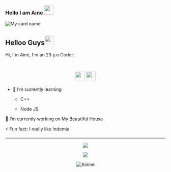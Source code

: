 ### Hello I am Aine <img src="https://github.com/TheDudeThatCode/TheDudeThatCode/blob/master/Assets/Hi.gif" width="29px">

![My card name](https://cardivo.vercel.app/api?name=Aine&description=Hi,%20i%27m%20a%20developer%20end%20back%20and%20i%20am%2023%20y.o.%20Nice%20to%20meet%20you%20%F0%9F%91%8B&image=https://telegra.ph/file/456f00853b6116056be74.jpg)

## Helloo Guys<img src="https://github.com/TheDudeThatCode/TheDudeThatCode/blob/master/Assets/Hi.gif" width="29px">

Hi, I'm Aine, I'm an 23 y.o Coder.

<br>

<p align='center'>
   <a href="https://wa.me/62895330379186"><img height="30" src="https://telegra.ph/file/74e742d63924a4b4cd625.jpg"></a>
   <a href="https://instagram.com/ainee_bot"><img height="30" src="https://raw.githubusercontent.com/TobyG74/TobyG74/main/instagram.jpg"></a>
</p>

- 🌱 I’m currently learning

  - C++

  - Node JS

🔭 I’m currently working on My Beautiful House

 

 ⚡ Fun fact: I really like Indomie

 ------
<p align="center"><a href="https://github.com/Aiinne"><img src="https://github-readme-stats.vercel.app/api?username=Aiinne&show_icons=true&theme=tokyonight"></a></p>
<p align="center">
  <a href="https://github.com/aiinne"><img src="https://github-readme-stats.vercel.app/api/top-langs?username=Aiinne&bg_color=30,e96443,904e95&title_color=fff&text_color=fff&hide_border=true&show_icons=true&layout=compact" /></a>
</p>

<p align="center"> <img src="https://github-readme-streak-stats.herokuapp.com/?user=Aiinne&" alt="Aiinne" /></p>
